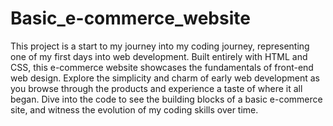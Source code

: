 # Basic_e-commerce_website
This project is a start to my journey into my coding journey, representing one of my first days into web development. 
Built entirely with HTML and CSS, this e-commerce website showcases the fundamentals of front-end web design.
Explore the simplicity and charm of early web development as you browse through the products and experience a taste of where it all began.
Dive into the code to see the building blocks of a basic e-commerce site, and witness the evolution of my coding skills over time.
